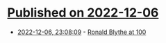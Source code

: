 # [Published on 2022-12-06](index.md)

* [2022-12-06, 23:08:09](https://news.ycombinator.com/item?id=33888392) - [Ronald Blythe at 100](https://www.theguardian.com/books/2022/nov/05/ronald-blythe-at-100-a-watchful-curious-and-gratefully-amazed-vision-of-life)
